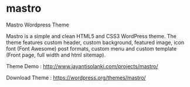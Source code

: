 # mastro
Mastro Wordpress Theme

Mastro is a simple and clean HTML5 and CSS3 WordPress theme. The theme features custom header, custom background, featured image, icon font (Font Awesome) post formats, custom menu and custom template (Front page, full width and html sitemap).

Theme Demo : http://www.jayantisolanki.com/projects/mastro/

Download Theme : https://wordpress.org/themes/mastro/
